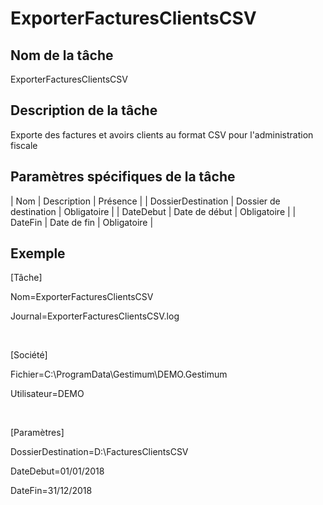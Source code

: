 # ExporterFacturesClientsCSV
## Nom de la tâche


ExporterFacturesClientsCSV


## Description de la tâche


Exporte des factures et avoirs clients au format CSV pour l'administration fiscale


## Paramètres spécifiques de la tâche








| Nom | Description | Présence |
| DossierDestination | Dossier de destination | Obligatoire |
| DateDebut | Date de début | Obligatoire |
| DateFin | Date de fin | Obligatoire |


## Exemple


[Tâche]


Nom=ExporterFacturesClientsCSV


Journal=ExporterFacturesClientsCSV.log


 


[Société]


Fichier=C:\ProgramData\Gestimum\DEMO.Gestimum


Utilisateur=DEMO


 


[Paramètres]


DossierDestination=D:\FacturesClientsCSV


DateDebut=01/01/2018


DateFin=31/12/2018


